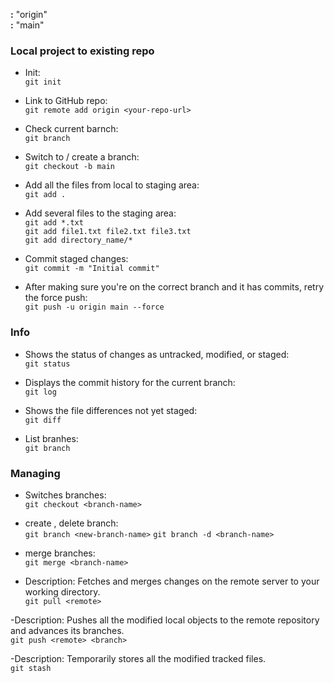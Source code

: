 <b><remote>:</b> "origin"<br>
<b><branch>:</b> "main"<br>

### Local project to existing repo

- Init:<br>
`git init`

- Link to GitHub repo:<br>
`git remote add origin <your-repo-url>`

- Check current barnch:<br>
`git branch`

- Switch to / create a branch:<br>
`git checkout -b main`

- Add all the files from local to staging area:<br>
`git add .`

- Add several files to the staging area:<br>
`git add *.txt`<br>
`git add file1.txt file2.txt file3.txt`<br>
`git add directory_name/*`<br>

- Commit staged changes:<br>
`git commit -m "Initial commit"`

- After making sure you're on the correct branch and it has commits, retry the force push:<br>
`git push -u origin main --force`

### Info

- Shows the status of changes as untracked, modified, or staged:<br>
`git status`

- Displays the commit history for the current branch:<br>
`git log`

- Shows the file differences not yet staged:<br>
`git diff`

- List branhes:<br>
`git branch`

### Managing

- Switches branches:<br>
`git checkout <branch-name>`

- create , delete branch:<br>
`git branch <new-branch-name>` `git branch -d <branch-name>`

- merge branches:<br>
`git merge <branch-name>`

- Description: Fetches and merges changes on the remote server to your working directory.<br>
`git pull <remote>`

-Description: Pushes all the modified local objects to the remote repository and advances its branches.<br>
`git push <remote> <branch>`

-Description: Temporarily stores all the modified tracked files.<br>
`git stash`





